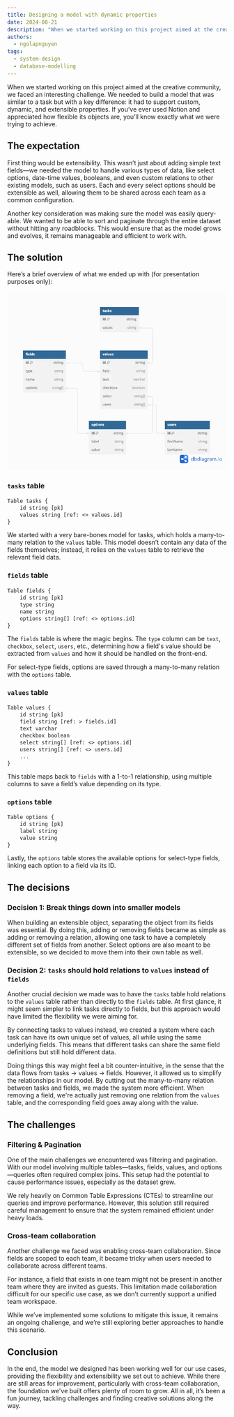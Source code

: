 ```yaml
---
title: Designing a model with dynamic properties
date: 2024-08-21
description: "When we started working on this project aimed at the creative community, we faced an interesting challenge. We needed to build a model that was similar to a task but with a key difference: it had to support custom, dynamic, and extensible properties. If you’ve ever used Notion and appreciated how flexible its objects are, you’ll know exactly what we were trying to achieve."
authors:
  - ngolapnguyen
tags:
  - system-design
  - database-modelling
---
```


When we started working on this project aimed at the creative community, we faced an interesting challenge. We needed to build a model that was similar to a task but with a key difference: it had to support custom, dynamic, and extensible properties. If you’ve ever used Notion and appreciated how flexible its objects are, you’ll know exactly what we were trying to achieve.

## The expectation

First thing would be extensibility. This wasn’t just about adding simple text fields—we needed the model to handle various types of data, like select options, date-time values, booleans, and even custom relations to other existing models, such as users. Each and every select options should be extensible as well, allowing them to be shared across each team as a common configuration.

Another key consideration was making sure the model was easily query-able. We wanted to be able to sort and paginate through the entire dataset without hitting any roadblocks. This would ensure that as the model grows and evolves, it remains manageable and efficient to work with.

## The solution

Here’s a brief overview of what we ended up with (for presentation purposes only):

![](assets/designing-a-model-with-dynamic-properties-20240820225604474.webp)

### `tasks` table

```dbml
Table tasks {
	id string [pk]
	values string [ref: <> values.id]
}
```

We started with a very bare-bones model for tasks, which holds a many-to-many relation to the `values` table. This model doesn’t contain any data of the fields themselves; instead, it relies on the `values` table to retrieve the relevant field data.

### `fields` table

```dbml
Table fields {
	id string [pk]
	type string
	name string
	options string[] [ref: <> options.id]
}
```

The `fields` table is where the magic begins. The `type` column can be `text`, `checkbox`, `select`, `users`, etc., determining how a field's value should be extracted from `values` and how it should be handled on the front-end.

For select-type fields, options are saved through a many-to-many relation with the `options` table.

### `values` table

```dbml
Table values {
	id string [pk]
	field string [ref: > fields.id]
	text varchar
	checkbox boolean
	select string[] [ref: <> options.id]
	users string[] [ref: <> users.id]
	...
}
```

This table maps back to `fields` with a 1-to-1 relationship, using multiple columns to save a field’s value depending on its type.

### `options` table

```dbml
Table options {
	id string [pk]
	label string
	value string
}
```

Lastly, the `options` table stores the available options for select-type fields, linking each option to a field via its ID.

## The decisions

### Decision 1: Break things down into smaller models

When building an extensible object, separating the object from its fields was essential. By doing this, adding or removing fields became as simple as adding or removing a relation, allowing one task to have a completely different set of fields from another. Select options are also meant to be extensible, so we decided to move them into their own table as well.

### Decision 2: `tasks` should hold relations to `values` instead of `fields`

Another crucial decision we made was to have the `tasks` table hold relations to the `values` table rather than directly to the `fields` table. At first glance, it might seem simpler to link tasks directly to fields, but this approach would have limited the flexibility we were aiming for.

By connecting tasks to values instead, we created a system where each task can have its own unique set of values, all while using the same underlying fields. This means that different tasks can share the same field definitions but still hold different data.

Doing things this way might feel a bit counter-intuitive, in the sense that the data flows from tasks → values → fields. However, it allowed us to simplify the relationships in our model. By cutting out the many-to-many relation between tasks and fields, we made the system more efficient. When removing a field, we're actually just removing one relation from the `values` table, and the corresponding field goes away along with the value.

## The challenges

### Filtering & Pagination

One of the main challenges we encountered was filtering and pagination. With our model involving multiple tables—tasks, fields, values, and options—queries often required complex joins. This setup had the potential to cause performance issues, especially as the dataset grew.

We rely heavily on Common Table Expressions (CTEs) to streamline our queries and improve performance. However, this solution still required careful management to ensure that the system remained efficient under heavy loads.

### Cross-team collaboration

Another challenge we faced was enabling cross-team collaboration. Since fields are scoped to each team, it became tricky when users needed to collaborate across different teams.

For instance, a field that exists in one team might not be present in another team where they are invited as guests. This limitation made collaboration difficult for our specific use case, as we don’t currently support a unified team workspace.

While we’ve implemented some solutions to mitigate this issue, it remains an ongoing challenge, and we’re still exploring better approaches to handle this scenario.

## Conclusion

In the end, the model we designed has been working well for our use cases, providing the flexibility and extensibility we set out to achieve. While there are still areas for improvement, particularly with cross-team collaboration, the foundation we've built offers plenty of room to grow. All in all, it’s been a fun journey, tackling challenges and finding creative solutions along the way.
